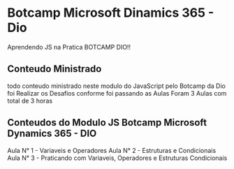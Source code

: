 # Botcamp Microsoft Dinamics 365 - Dio
Aprendendo JS na Pratica BOTCAMP DIO!! 

## Conteudo Ministrado
todo conteudo ministrado neste modulo do JavaScript pelo Botcamp da Dio
foi Realizar os Desafios conforme foi passando as Aulas Foram 
3 Aulas com total de 3 horas
## Conteudos do Modulo JS Botcamp Microsoft Dynamics 365 - DIO
Aula N° 1 - Variaveis e Operadores
Aula N° 2 - Estruturas e Condicionais
Aula N° 3 - Praticando com Variaveis, Operadores e Estruturas Condicionais


